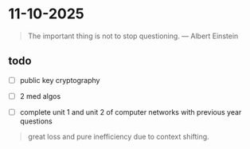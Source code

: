 # 11-10-2025

> The important thing is not to stop questioning. — Albert Einstein

## todo
- [ ] public key cryptography 
- [ ] 2 med algos
- [ ] complete unit 1 and unit 2 of computer networks with previous year questions 


> great loss and pure inefficiency due to context shifting. 
